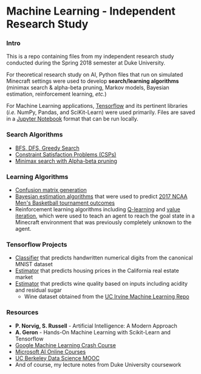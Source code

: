 
# Machine Learning - Independent Research Study

### Intro

This is a repo containing files from my independent research study conducted during the Spring 2018 semester at Duke University. 

For theoretical research study on AI, Python files that run on simulated Minecraft settings were used to develop **search/learning algorithms** (minimax search & alpha-beta pruning, Markov models, Bayesian estimation, reinforcement learning, *etc.*) 

For Machine Learning applications, [Tensorflow](https://www.tensorflow.org/) and its pertinent libraries (*i.e.* NumPy, Pandas, and SciKit-Learn) were used primarily. Files are saved in a [Jupyter Notebook](http://jupyter.org/) format that can be run locally. 

### Search Algorithms

+ [BFS, DFS, Greedy Search](https://github.com/yrsong15/ml-indep-research/blob/master/search_algo/bfs_and_greedy_search.py)
+ [Constraint Satisfaction Problems (CSPs)](https://github.com/yrsong15/ml-indep-research/blob/master/search_algo/constraint_satisfaction_problem.py)
+ [Minimax search with Alpha-beta pruning](https://github.com/yrsong15/ml-indep-research/blob/master/search_algo/minimax_alphabeta.py)

### Learning Algorithms
+ [Confusion matrix generation](https://github.com/yrsong15/ml-indep-research/blob/master/learning_algo/train_test_prediction.py)
+ [Bayesian estimation algorithms](https://github.com/yrsong15/ml-indep-research/blob/master/learning_algo/learn_naive_bayes.py) that were used to predict [2017 NCAA Men's Basketball tournament outcomes](https://github.com/yrsong15/ml-indep-research/blob/master/learning_algo/bayes_ncaa_prediction.py) 
+ Reinforcement learning algorithms including [Q-learning](https://github.com/yrsong15/ml-indep-research/blob/master/learning_algo/q_learning_agents.py) and [value iteration](https://github.com/yrsong15/ml-indep-research/blob/master/learning_algo/value_iteration_agents.py), which were used to teach an agent to reach the goal state in a Minecraft environment that was previously completely unknown to the agent. 

### Tensorflow Projects

+ [Classifier](https://github.com/yrsong15/ml-indep-research/blob/master/tf_proj/MNIST.ipynb) that predicts handwritten numerical digits from the canonical MNIST dataset 
+ [Estimator](https://github.com/yrsong15/ml-indep-research/blob/master/tf_proj/Housing.ipynb) that predicts housing prices in the California real estate market
+ [Estimator](https://github.com/yrsong15/ml-indep-research/blob/master/tf_proj/Wine.ipynb) that predicts wine quality based on inputs including acidity and residual sugar
	+ Wine dataset obtained from the [UC Irvine Machine Learning Repo](https://archive.ics.uci.edu/ml/machine-learning-databases/wine-quality/)

### Resources
+ **P. Norvig, S. Russell** - Artificial Intelligence: A Modern Approach
+ **A. Geron** - Hands-On Machine Learning with Scikit-Learn and Tensorflow
+ [Google Machine Learning Crash Course](https://developers.google.com/machine-learning/crash-course/)
+ [Microsoft AI Online Courses](https://academy.microsoft.com/en-us/professional-program/tracks/artificial-intelligence/)
+ [UC Berkeley Data Science MOOC](https://www.edx.org/professional-certificate/berkeleyx-foundations-of-data-science#courses)
+ And of course, my lecture notes from Duke University coursework



